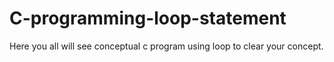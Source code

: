 # C-programming-loop-statement
Here you all will see conceptual c program using loop to clear your concept.
